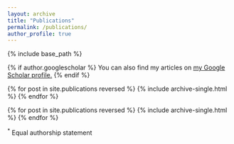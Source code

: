 ```yaml
---
layout: archive
title: "Publications"
permalink: /publications/
author_profile: true
---
```

{% include base_path %}

{% if author.googlescholar %}
  You can also find my articles on <u><a href="{{author.googlescholar}}">my Google Scholar profile</a>.</u>
{% endif %}

{% for post in site.publications reversed %}
  {% include archive-single.html %}
{% endfor %}


{% for post in site.publications reversed %}
  {% include archive-single.html %}
{% endfor %}

<sup>*</sup> Equal authorship statement